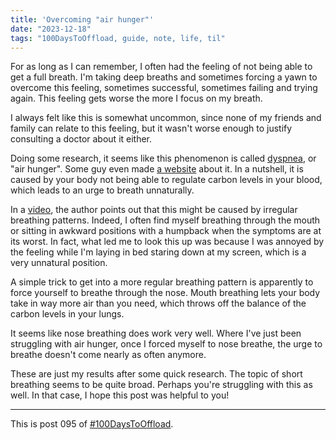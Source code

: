 ```yaml
---
title: 'Overcoming "air hunger"'
date: "2023-12-18"
tags: "100DaysToOffload, guide, note, life, til"
---
```


For as long as I can remember, I often had the feeling of not being able to get a full breath. I'm taking deep breaths and sometimes forcing a yawn to overcome this feeling, sometimes successful, sometimes failing and trying again. This feeling gets worse the more I focus on my breath.

I always felt like this is somewhat uncommon, since none of my friends and family can relate to this feeling, but it wasn't worse enough to justify consulting a doctor about it either.

Doing some research, it seems like this phenomenon is called [dyspnea](https://en.m.wikipedia.org/wiki/Shortness_of_breath), or "air hunger". Some guy even made [a website](https://airhunger.org/) about it. In a nutshell, it is caused by your body not being able to regulate carbon levels in your blood, which leads to an urge to breath unnaturally.

In a [video](https://m.youtube.com/watch?v=XliOGg8Tl98), the author points out that this might be caused by irregular breathing patterns. Indeed, I often find myself breathing through the mouth or sitting in awkward positions with a humpback when the symptoms are at its worst. In fact, what led me to look this up was because I was annoyed by the feeling while I'm laying in bed staring down at my screen, which is a very unnatural position.

A simple trick to get into a more regular breathing pattern is apparently to force yourself to breathe through the nose. Mouth breathing lets your body take in way more air than you need, which throws off the balance of the carbon levels in your lungs.

It seems like nose breathing does work very well. Where I've just been struggling with air hunger, once I forced myself to nose breathe, the urge to breathe doesn't come nearly as often anymore.

These are just my results after some quick research. The topic of short breathing seems to be quite broad. Perhaps you're struggling with this as well. In that case, I hope this post was helpful to you!

---

This is post 095 of [#100DaysToOffload](https://100daystooffload.com/).

